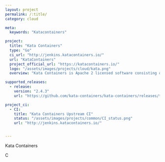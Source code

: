 ```yaml
---
layout: project
permalink: /:title/
category: cloud

meta:
  keywords: "Katacontainers"

project:
  title: "Kata Containers"
  type: "Go"
  ci_url: "http://jenkins.katacontainers.io/"
  url: "KataContainers"
  project_official_url: "https://katacontainers.io/"
  logo: "/assets/images/projects/cloud/kata.png"
  overview: "Kata Containers is Apache 2 licensed software consisting of two main components: the Kata agent, and the Kata Containerd shim v2 runtime. It also packages a Linux kernel and versions of QEMU, Cloud Hypervisor and Firecracker hypervisors."

supported_releases:
  - release:
    version: "2.4.3"
    url: "https://github.com/kata-containers/kata-containers/releases/tag/2.4.3"

project_ci:
  - CI:
    title: "Kata Containers Upstream CI"
    status: "/assets/images/projects/common/CI_status.png"
    url: "http://jenkins.katacontainers.io/"


---
```


<p>Kata Containers</p>C
